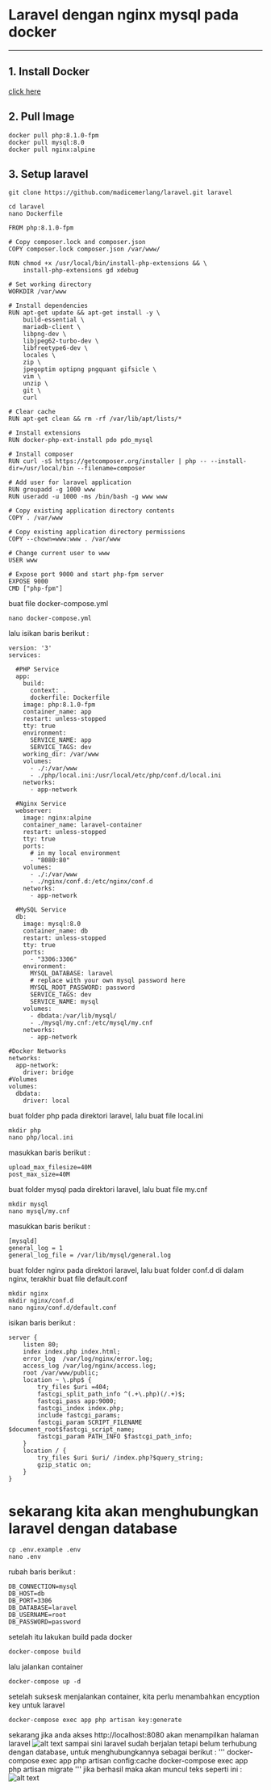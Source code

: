 # Laravel dengan nginx mysql pada docker
---
## 1. Install Docker
[click here](https://www.markdownguide.org/cheat-sheet/)
## 2. Pull Image
```
docker pull php:8.1.0-fpm
docker pull mysql:8.0
docker pull nginx:alpine
```
## 3. Setup laravel
```
git clone https://github.com/madicemerlang/laravel.git laravel

cd laravel
nano Dockerfile
```
```
FROM php:8.1.0-fpm

# Copy composer.lock and composer.json
COPY composer.lock composer.json /var/www/

RUN chmod +x /usr/local/bin/install-php-extensions && \
    install-php-extensions gd xdebug

# Set working directory
WORKDIR /var/www

# Install dependencies
RUN apt-get update && apt-get install -y \
    build-essential \
    mariadb-client \
    libpng-dev \
    libjpeg62-turbo-dev \
    libfreetype6-dev \
    locales \
    zip \
    jpegoptim optipng pngquant gifsicle \
    vim \
    unzip \
    git \
    curl

# Clear cache
RUN apt-get clean && rm -rf /var/lib/apt/lists/*

# Install extensions
RUN docker-php-ext-install pdo pdo_mysql

# Install composer
RUN curl -sS https://getcomposer.org/installer | php -- --install-dir=/usr/local/bin --filename=composer

# Add user for laravel application
RUN groupadd -g 1000 www
RUN useradd -u 1000 -ms /bin/bash -g www www

# Copy existing application directory contents
COPY . /var/www

# Copy existing application directory permissions
COPY --chown=www:www . /var/www

# Change current user to www
USER www

# Expose port 9000 and start php-fpm server
EXPOSE 9000
CMD ["php-fpm"]
```
buat file docker-compose.yml
```
nano docker-compose.yml
```
lalu isikan baris berikut :
```
version: '3'
services:

  #PHP Service
  app:
    build:
      context: .
      dockerfile: Dockerfile
    image: php:8.1.0-fpm
    container_name: app
    restart: unless-stopped
    tty: true
    environment:
      SERVICE_NAME: app
      SERVICE_TAGS: dev
    working_dir: /var/www
    volumes:
      - ./:/var/www
      - ./php/local.ini:/usr/local/etc/php/conf.d/local.ini
    networks:
      - app-network

  #Nginx Service
  webserver:
    image: nginx:alpine
    container_name: laravel-container
    restart: unless-stopped
    tty: true
    ports: 
      # in my local environment
      - "8080:80"
    volumes:
      - ./:/var/www
      - ./nginx/conf.d:/etc/nginx/conf.d
    networks:
      - app-network

  #MySQL Service
  db:
    image: mysql:8.0
    container_name: db
    restart: unless-stopped
    tty: true
    ports:
      - "3306:3306"
    environment:
      MYSQL_DATABASE: laravel
      # replace with your own mysql password here
      MYSQL_ROOT_PASSWORD: password
      SERVICE_TAGS: dev
      SERVICE_NAME: mysql
    volumes:
      - dbdata:/var/lib/mysql/
      - ./mysql/my.cnf:/etc/mysql/my.cnf
    networks:
      - app-network

#Docker Networks
networks:
  app-network:
    driver: bridge
#Volumes
volumes:
  dbdata:
    driver: local
```
buat folder php pada direktori laravel, lalu buat file local.ini
```
mkdir php
nano php/local.ini
```
masukkan baris berikut :
```
upload_max_filesize=40M
post_max_size=40M
```
buat folder mysql pada direktori laravel, lalu buat file my.cnf
```
mkdir mysql
nano mysql/my.cnf
```
masukkan baris berikut :
```
[mysqld]
general_log = 1
general_log_file = /var/lib/mysql/general.log
```
buat folder nginx pada direktori laravel, lalu buat folder conf.d di dalam nginx, terakhir buat file default.conf
```
mkdir nginx
mkdir nginx/conf.d
nano nginx/conf.d/default.conf
```
isikan baris berikut :
```
server {
    listen 80;
    index index.php index.html;
    error_log  /var/log/nginx/error.log;
    access_log /var/log/nginx/access.log;
    root /var/www/public;
    location ~ \.php$ {
        try_files $uri =404;
        fastcgi_split_path_info ^(.+\.php)(/.+)$;
        fastcgi_pass app:9000;
        fastcgi_index index.php;
        include fastcgi_params;
        fastcgi_param SCRIPT_FILENAME $document_root$fastcgi_script_name;
        fastcgi_param PATH_INFO $fastcgi_path_info;
    }
    location / {
        try_files $uri $uri/ /index.php?$query_string;
        gzip_static on;
    }
}
```
# sekarang kita akan menghubungkan laravel dengan database
```
cp .env.example .env
nano .env
```
rubah baris berikut :
```
DB_CONNECTION=mysql
DB_HOST=db
DB_PORT=3306
DB_DATABASE=laravel
DB_USERNAME=root
DB_PASSWORD=password
```
setelah itu lakukan build pada docker
```
docker-compose build
```
lalu jalankan container
```
docker-compose up -d
```
setelah suksesk menjalankan container, kita perlu menambahkan encyption key untuk laravel
```
docker-compose exec app php artisan key:generate
```
sekarang jika anda akses http://localhost:8080 akan menampilkan halaman laravel
![alt text](https://miro.medium.com/max/720/1*u0efpKLdHnbpuWs4qKWgcg.png)
sampai sini laravel sudah berjalan tetapi belum terhubung dengan database, untuk menghubungkannya sebagai berikut :
'''
docker-compose exec app php artisan config:cache
docker-compose exec app php artisan migrate
'''
jika berhasil maka akan muncul teks seperti ini :
![alt text](https://i.ibb.co/TqJpbJr/image-2022-11-03-030840103.png)
